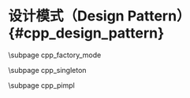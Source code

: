 设计模式（Design Pattern）{#cpp_design_pattern}
=====================================

\subpage cpp_factory_mode

\subpage cpp_singleton

\subpage cpp_pimpl